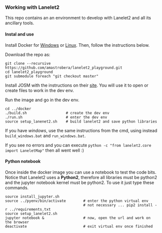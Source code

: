 ### Working with Lanelet2

This repo contains an an environment to develop with Lanelet2 and all its ancillary tools. 


#### Instal and use

Install Docker for [Windows](https://docs.docker.com/docker-for-windows/install/) or [Linux](https://docs.docker.com/install/linux/docker-ce/ubuntu/). Then, follow the instructions below. 

Download the repo as:

```
git clone --recursive https://github.com/amastrobera/lanelet2_playground.git
cd lanelet2_playground
git submodule foreach "git checkout master"
```

Install JOSM with the instructions on their [site](https://wiki.openstreetmap.org/wiki/JOSM). You will use it to open or create files to work in the dev env. 

Run the image and go in the dev env.

```
cd ../docker
./build.sh                  # create the dev env
./run.sh                    # enter the dev env
source setup_lanenet2.sh    # build lanelet2 and save python libraries
```

If you have *windows*, use the same instructions from the cmd, using instead `build_windows.bat` and `run_windows.bat`.


If you see no errors and you can execute `python -c "from lanelet2.core import LaneletMap"` then all went well :)



#### Python notebook

Once inside the docker image you can use a notebook to test the code bits. Notice that Lanelet2 uses a **Python2**, therefore all libraries must be python2 and the jupyter notebook kernel must be python2. To use it just type these commands.

```
source install_jupyter.sh
source ../pyenv/bin/activate        # enter the python virtual env
                                    # not necessary ... pip2 install -r ../requirements.txt
source setup_lanelet2.sh
jupyter notebook &                  # now, open the url and work on the browser
deactivate                          # exit virtual env once finished
```

